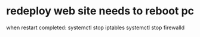 # redeploy web site needs to reboot pc
when restart completed:
systemctl stop iptables
systemctl stop firewalld
